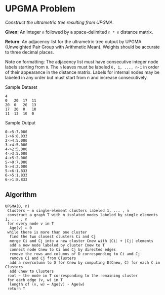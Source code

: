 # UPGMA Problem

*Construct the ultrametric tree resulting from UPGMA.*

**Given**: An integer `n` followed by a space-delimited `n * n` distance matrix.

**Return**: An adjacency list for the ultrametric tree output by UPGMA (Unweighted Pair Group with Arithmetic Mean). Weights should be accurate to three decimal places.

Note on formatting: The adjacency list must have consecutive integer node labels starting from `0`. The `n` leaves must be labeled `0, 1, ..., n-1` in order of their appearance in the distance matrix. Labels for internal nodes may be labeled in any order but must start from n and increase consecutively.

Sample Dataset
```
4
0   20  17  11
20  0   20  13
17  20  0   10
11  13  10  0
```
Sample Output
```
0->5:7.000
1->6:8.833
2->4:5.000
3->4:5.000
4->2:5.000
4->3:5.000
4->5:2.000
5->0:7.000
5->4:2.000
5->6:1.833
6->5:1.833
6->1:8.833
```

## Algorithm
```
UPGMA(D, n)
 Clusters ← n single-element clusters labeled 1, ... , n 
 construct a graph T with n isolated nodes labeled by single elements 1, ... , n 
 for every node v in T 
  Age(v) ← 0
 while there is more than one cluster 
  find the two closest clusters Ci and Cj
  merge Ci and Cj into a new cluster Cnew with |Ci| + |Cj| elements
  add a new node labeled by cluster Cnew to T
  connect node Cnew to Ci and Cj by directed edges
  remove the rows and columns of D corresponding to Ci and Cj
  remove Ci and Cj from Clusters
  add a row/column to D for Cnew by computing D(Cnew, C) for each C in Clusters 
  add Cnew to Clusters 
 root ← the node in T corresponding to the remaining cluster
 for each edge (v, w) in T
  length of (v, w) ← Age(v) - Age(w)
 return T
```